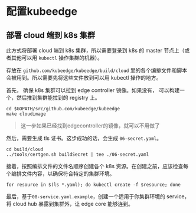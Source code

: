 # 配置kubeedge

## 部署 cloud 端到 k8s 集群

此方式将部署 cloud 端到 k8s 集群，所以需要登录到 k8s 的 master 节点上（或者其他可以用 `kubectl` 操作集群的机器）。

存放在 `github.com/kubeedge/kubeedge/build/cloud` 里的各个编排文件和脚本会被用到。所以需要先将这些文件放到可以用 kubectl 操作的地方。

首先， 确保 k8s 集群可以拉到 edge controller 镜像。如果没有， 可以构建一个，然后推到集群能拉到的 registry 上。

```
cd $GOPATH/src/github.com/kubeedge/kubeedge
make cloudimage
```
> 这一步如果已经找到edgecontroller的镜像，就可以不用做了

然后，需要生成 tls 证书。这步成功的话，会生成 `06-secret.yaml`。

```
cd build/cloud
../tools/certgen.sh buildSecret | tee ./06-secret.yaml
```

接着，按照编排文件的文件名顺序创建各个 k8s 资源。在创建之前，应该检查每个编排文件内容，以确保符合特定的集群环境。

```
for resource in $(ls *.yaml); do kubectl create -f $resource; done
```

最后，基于`08-service.yaml.example`，创建一个适用于你集群环境的 service，
将 cloud hub 暴露到集群外，让 edge core 能够连到。
